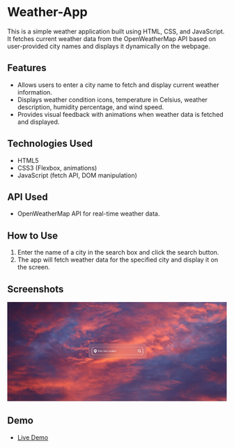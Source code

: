 # Weather-App

This is a simple weather application built using HTML, CSS, and JavaScript. It fetches current weather data from the OpenWeatherMap API based on user-provided city names and displays it dynamically on the webpage.

## Features

- Allows users to enter a city name to fetch and display current weather information.
- Displays weather condition icons, temperature in Celsius, weather description, humidity percentage, and wind speed.
- Provides visual feedback with animations when weather data is fetched and displayed.

## Technologies Used

- HTML5
- CSS3 (Flexbox, animations)
- JavaScript (fetch API, DOM manipulation)

## API Used

- OpenWeatherMap API for real-time weather data.

## How to Use

1. Enter the name of a city in the search box and click the search button.
2. The app will fetch weather data for the specified city and display it on the screen.

## Screenshots

![Weather App Screenshot](1.png)

## Demo

- [Live Demo](https://your-demo-link.com) 



